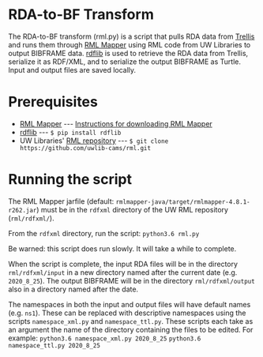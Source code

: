 # RDA-to-BF Transform

The RDA-to-BF transform (rml.py) is a script that pulls RDA data from [Trellis](https://trellis.sinopia.io/repository/washington) and runs them through [RML Mapper](https://github.com/RMLio/rmlmapper-java) using RML code from UW Libraries to output BIBFRAME data. [rdflib](https://rdflib.readthedocs.io/en/stable/) is used to retrieve the RDA data from Trellis, serialize it as RDF/XML, and to serialize the output BIBFRAME as Turtle. Input and output files are saved locally.

# Prerequisites
 - [RML Mapper](https://github.com/RMLio/rmlmapper-java)
 --- [Instructions for downloading RML Mapper](https://docs.google.com/document/d/1ufe8nBblVOsVX0HGARHVScPS8arS7cnT0pGPumetdU4/edit?usp=sharing)
 - [rdflib](https://rdflib.readthedocs.io/en/stable/)
 --- `$ pip install rdflib`
 - UW Libraries' [RML repository](https://github.com/uwlib-cams/rml)
 --- `$ git clone https://github.com/uwlib-cams/rml.git`

# Running the script
The RML Mapper jarfile (default: `rmlmapper-java/target/rmlmapper-4.8.1-r262.jar`) must be in the `rdfxml` directory of the UW RML repository (`rml/rdfxml/`).

From the `rdfxml` directory, run the script:
```python3.6 rml.py```

Be warned: this script does run slowly. It will take a while to complete.

When the script is complete, the input RDA files will be in the directory `rml/rdfxml/input` in a new directory named after the current date (e.g. `2020_8_25`). The output BIBFRAME will be in the directory `rml/rdfxml/output` also in a directory named after the date.

The namespaces in both the input and output files will have default names (e.g. `ns1`). These can be replaced with descriptive namespaces using the scripts `namespace_xml.py` and `namespace_ttl.py`. These scripts each take as an argument the name of the directory containing the files to be edited. For example:
`python3.6 namespace_xml.py 2020_8_25`
`python3.6 namespace_ttl.py 2020_8_25`
